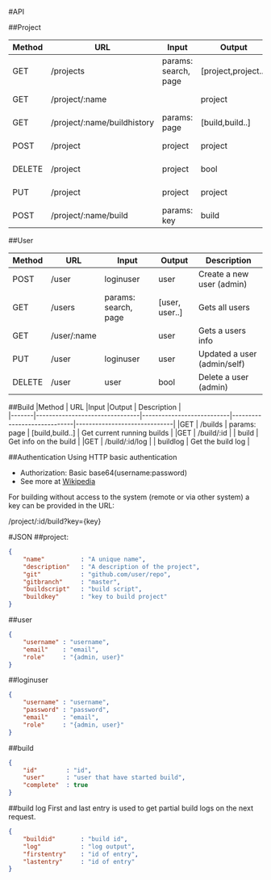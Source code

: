 #API

##Project

|Method | URL                            |Input                      |Output                       | Description                  |  
|-------|--------------------------------|---------------------------|-----------------------------|------------------------------|
|GET    | /projects                      | params: search, page      | \[project,project..\]       | Gets all projects            |
|GET    | /project/:name                 |                           | project                     | Get project with id          | 
|GET    | /project/:name/buildhistory    | params: page              | \[build,build..\]           | The build history            |
|POST   | /project                       | project                   | project                     | Create a new project         |
|DELETE | /project                       | project                   | bool                        | Delete a project             |
|PUT    | /project                       | project                   | project                     | Update a project             |
|POST   | /project/:name/build           | params: key               | build                       | Build the project            |

##User

|Method | URL                            |Input                      |Output                       | Description                  |  
|-------|--------------------------------|---------------------------|-----------------------------|------------------------------|
|POST   | /user                          | loginuser                 | user                        | Create a new user (admin)    |
|GET    | /users                         | params: search, page      | \[user, user..\]            | Gets all users               |
|GET    | /user/:name                    |                           | user                        | Gets a users info            |
|PUT    | /user                          | loginuser                 | user                        | Updated a user (admin/self)  |
|DELETE | /user                          | user                      | bool                        | Delete a user (admin)        |
                             
##Build
|Method | URL                            |Input                      |Output                       | Description                  |  
|-------|--------------------------------|---------------------------|-----------------------------|------------------------------|
|GET    | /builds                        | params: page              | \[build,build..\]           | Get current running builds   |
|GET    | /build/:id                     |                           | build                       | Get info on the build        |
|GET    | /build/:id/log                 |                           | buildlog                    | Get the build log            |

##Authentication
Using HTTP basic authentication

* Authorization: Basic base64(username:password)
* See more at [Wikipedia](http://en.wikipedia.org/wiki/Basic_access_authentication#Client_side)

For building without access to the system (remote or via other system) a key can
be provided in the URL:

/project/:id/build?key={key}



#JSON
##project:
```json
{
    "name"          : "A unique name",
    "description"   : "A description of the project",
    "git"           : "github.com/user/repo",
    "gitbranch"     : "master",
    "buildscript"   : "build script",
    "buildkey"      : "key to build project"
}
```

##user
```json
{
    "username" : "username",
    "email"    : "email",
    "role"     : "{admin, user}" 
}
```

##loginuser
```json
{
    "username" : "username",
    "password" : "password",
    "email"    : "email",
    "role"     : "{admin, user}" 
}
```


##build
```json
{
    "id"        : "id",
    "user"      : "user that have started build",
    "complete"  : true
}
```

##build log
First and last entry is used to get partial build logs on the next request.
```json
{
    "buildid"       : "build id",
    "log"           : "log output",
    "firstentry"    : "id of entry",
    "lastentry"     : "id of entry"
}
```
